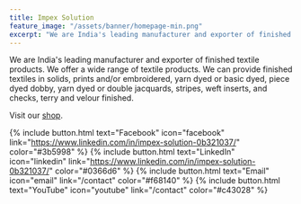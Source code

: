 ```yaml
---
title: Impex Solution
feature_image: "/assets/banner/homepage-min.png"
excerpt: "We are India's leading manufacturer and exporter of finished textile products. We offer textiles in different colors, shapes and sizes."
---
```


We are India's leading manufacturer and exporter of finished textile products. We offer a wide range of textile products. 
We can provide finished textiles in solids, prints and/or embroidered, yarn dyed or basic dyed, piece dyed dobby, yarn dyed or double jacquards, stripes, weft inserts, and checks, terry and velour finished.  

Visit our [shop](/shop).

{% include button.html text="Facebook" icon="facebook" link="https://www.linkedin.com/in/impex-solution-0b321037/" color="#3b5998" %} {% include button.html text="LinkedIn" icon="linkedin" link="https://www.linkedin.com/in/impex-solution-0b321037/" color="#0366d6" %} {% include button.html text="Email" icon="email" link="/contact" color="#f68140" %} {% include button.html text="YouTube" icon="youtube" link="/contact" color="#c43028" %}
